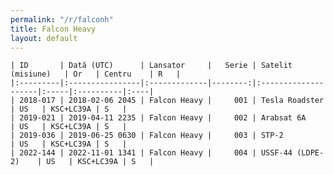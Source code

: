 ```yaml
---
permalink: "/r/falconh"
title: Falcon Heavy
layout: default
---
```


    | ID       | Dată (UTC)      | Lansator     |   Serie | Satelit (misiune)   | Or   | Centru    | R   |
    |:---------|:----------------|:-------------|--------:|:--------------------|:-----|:----------|:----|
    | 2018-017 | 2018-02-06 2045 | Falcon Heavy |     001 | Tesla Roadster      | US   | KSC+LC39A | S   |
    | 2019-021 | 2019-04-11 2235 | Falcon Heavy |     002 | Arabsat 6A          | US   | KSC+LC39A | S   |
    | 2019-036 | 2019-06-25 0630 | Falcon Heavy |     003 | STP-2               | US   | KSC+LC39A | S   |
    | 2022-144 | 2022-11-01 1341 | Falcon Heavy |     004 | USSF-44 (LDPE-2)    | US   | KSC+LC39A | S   |

